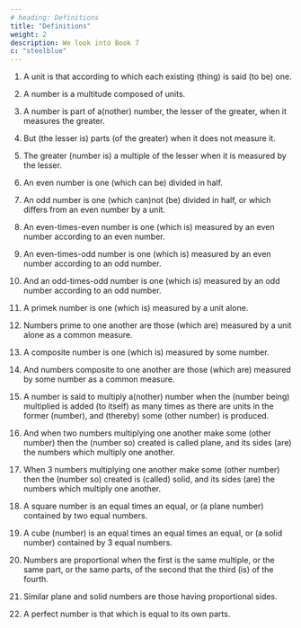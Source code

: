 ```yaml
---
# heading: Definitions
title: "Definitions"
weight: 2
description: We look into Book 7 
c: "steelblue"
---
```



1. A unit is that according to which each existing (thing) is said (to be) one.

2. A number is a multitude composed of units.

3. A number is part of a(nother) number, the lesser of the greater, when it measures the greater.

4. But (the lesser is) parts (of the greater) when it does not measure it.

5. The greater (number is) a multiple of the lesser when it is measured by the lesser.

6. An even number is one (which can be) divided in half.

7. An odd number is one (which can)not (be) divided in half, or which differs from an even number by a unit.

8. An even-times-even number is one (which is) measured by an even number according to an even number.

9. An even-times-odd number is one (which is) measured by an even number according to an odd number.

10. And an odd-times-odd number is one (which is) measured by an odd number according to an odd number.

11. A primek number is one (which is) measured by a unit alone.

12. Numbers prime to one another are those (which are) measured by a unit alone as a common measure.

13. A composite number is one (which is) measured by some number.

14. And numbers composite to one another are those (which are) measured by some number as a common measure.

15. A number is said to multiply a(nother) number when the (number being) multiplied is added (to itself) as many times as there are units in the former (number), and (thereby) some (other number) is produced.

16. And when two numbers multiplying one another make some (other number) then the (number so) created is called plane, and its sides (are) the numbers which multiply one another.

17. When 3 numbers multiplying one another make some (other number) then the (number so) created is (called) solid, and its sides (are) the numbers which multiply one another.

18. A square number is an equal times an equal, or (a plane number) contained by two equal numbers.

19. A cube (number) is an equal times an equal times an equal, or (a solid number) contained by 3 equal numbers.

20. Numbers are proportional when the first is the same multiple, or the same part, or the same parts, of the second that the third (is) of the fourth.

21. Similar plane and solid numbers are those having proportional sides.

22. A perfect number is that which is equal to its own parts.

